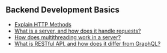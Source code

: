 ## Backend Development Basics

  - [Explain HTTP Methods](https://github.com/BekCodingAddict/Back-End/blob/master/Interview-Questions/Basics/Questions/Explain-HTTP-Methods.md)
  - [What is a server, and how does it handle requests?](https://github.com/BekCodingAddict/Back-End/blob/master/Interview-Questions/Basics/Questions/Server-and-how-does-it-handle-requests.md)
  - [How does multithreading work in a server?](https://github.com/BekCodingAddict/Back-End/blob/master/Interview-Questions/Basics/Questions/Multithreading-in-Server.md)
  - [What is RESTful API, and how does it differ from GraphQL?](https://github.com/BekCodingAddict/Back-End/blob/master/Interview-Questions/Basics/Questions/RESTful-APIs-vs-GraphQL.md)
